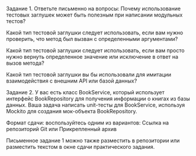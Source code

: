 Задание 1. Ответьте письменно на вопросы:
Почему использование тестовых заглушек может быть полезным при написании модульных тестов?

Какой тип тестовой заглушки следует использовать, если вам нужно проверить, что метод был вызван с определенными аргументами?

Какой тип тестовой заглушки следует использовать, если вам просто нужно вернуть определенное значение или исключение в ответ на вызов метода?

Какой тип тестовой заглушки вы бы использовали для имитации взаимодействия с внешним API или базой данных?

Задание 2.
У вас есть класс BookService, который использует интерфейс BookRepository для получения информации о книгах из базы данных. Ваша задача написать unit-тесты для BookService, используя Mockito для создания мок-объекта BookRepository.

Формат сдачи: воспользуйтесь одним из вариантов: Ссылка на репозиторий Git или Прикрепленный архив

Письменное задание 1 можно также разместить в репозитории или разместить текстом в окне сдачи практического задания.